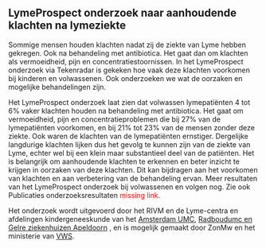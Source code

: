## LymeProspect onderzoek naar aanhoudende klachten na lymeziekte 
Sommige mensen houden klachten nadat zij de ziekte van Lyme hebben gekregen. Ook na behandeling met antibiotica. Het gaat dan om klachten als vermoeidheid, pijn en concentratiestoornissen. In het LymeProspect onderzoek via Tekenradar is gekeken hoe vaak deze klachten voorkomen bij kinderen en volwassenen. Ook onderzoeken we wat de oorzaken en mogelijke behandelingen zijn.

Het LymeProspect onderzoek laat zien dat volwassen lymepatiënten 4 tot 6% vaker klachten houden na behandeling met antibiotica. Het gaat om vermoeidheid, pijn en concentratieproblemen die bij 27% van de lymepatiënten voorkomen, en bij 21% tot 23% van de mensen zonder deze ziekte. Ook waren de klachten van de lymepatiënten ernstiger. Dergelijke langdurige klachten lijken dus het gevolg te kunnen zijn van de ziekte van Lyme, echter wel bij een klein maar substantieel deel van de patiënten. Het is belangrijk om aanhoudende klachten te erkennen en beter inzicht te krijgen in oorzaken van deze klachten. Dit kan bijdragen aan het voorkomen van klachten en aan verbetering van de behandeling ervan. Meer resultaten van het LymeProspect onderzoek bij volwassenen en volgen nog. Zie ook Publicaties onderzoeksresultaten <span style="color:red">missing link</span>.

Het onderzoek wordt uitgevoerd door het RIVM en de Lyme-centra en afdelingen kindergeneeskunde van het [Amsterdam UMC](https://www.amc.nl/web/home.htm), [Radboudumc en Gelre ziekenhuizen Apeldoorn](https://www.radboudumc.nl/patientenzorg) , en is mogelijk gemaakt door ZonMw en het ministerie van [VWS](https://www.rijksoverheid.nl/ministeries/ministerie-van-volksgezondheid-welzijn-en-sport).
